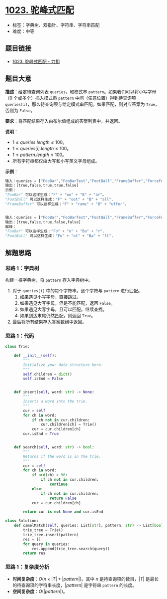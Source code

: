 # [1023. 驼峰式匹配](https://leetcode.cn/problems/camelcase-matching/)

- 标签：字典树、双指针、字符串、字符串匹配
- 难度：中等

## 题目链接

- [1023. 驼峰式匹配 - 力扣](https://leetcode.cn/problems/camelcase-matching/)

## 题目大意

**描述**：给定待查询列表 `queries`，和模式串 `pattern`。如果我们可以将小写字母（0 个或多个）插入模式串 `pattern` 中间（任意位置）得到待查询项 `queries[i]`，那么待查询项与给定模式串匹配。如果匹配，则对应答案为 `True`，否则为 `False`。

**要求**：将匹配结果存入由布尔值组成的答案列表中，并返回。

**说明**：

- $1 \le queries.length \le 100$。
- $1 \le queries[i].length \le 100$。
- $1 \le pattern.length \le 100$。
- 所有字符串都仅由大写和小写英文字母组成。

**示例**：

```python
输入：queries = ["FooBar","FooBarTest","FootBall","FrameBuffer","ForceFeedBack"], pattern = "FB"
输出：[true,false,true,true,false]
示例：
"FooBar" 可以这样生成："F" + "oo" + "B" + "ar"。
"FootBall" 可以这样生成："F" + "oot" + "B" + "all".
"FrameBuffer" 可以这样生成："F" + "rame" + "B" + "uffer".


输入：queries = ["FooBar","FooBarTest","FootBall","FrameBuffer","ForceFeedBack"], pattern = "FoBa"
输出：[true,false,true,false,false]
解释：
"FooBar" 可以这样生成："Fo" + "o" + "Ba" + "r".
"FootBall" 可以这样生成："Fo" + "ot" + "Ba" + "ll".
```

## 解题思路

### 思路 1：字典树

构建一棵字典树，将 `pattern` 存入字典树中。

1. 对于 `queries[i]` 中的每个字符串。逐个字符与 `pattern` 进行匹配。
   1. 如果遇见小写字母，直接跳过。
   2. 如果遇见大写字母，但是不能匹配，返回 `False`。
   3. 如果遇见大写字母，且可以匹配，继续查找。
   4. 如果到达末尾仍然匹配，则返回 `True`。
2. 最后将所有结果存入答案数组中返回。

### 思路 1：代码

```python
class Trie:

    def __init__(self):
        """
        Initialize your data structure here.
        """
        self.children = dict()
        self.isEnd = False


    def insert(self, word: str) -> None:
        """
        Inserts a word into the trie.
        """
        cur = self
        for ch in word:
            if ch not in cur.children:
                cur.children[ch] = Trie()
            cur = cur.children[ch]
        cur.isEnd = True


    def search(self, word: str) -> bool:
        """
        Returns if the word is in the trie.
        """
        cur = self
        for ch in word:
            if ord(ch) > 96:
                if ch not in cur.children:
                    continue
            else:
                if ch not in cur.children:
                    return False
            cur = cur.children[ch]

        return cur is not None and cur.isEnd

class Solution:
    def camelMatch(self, queries: List[str], pattern: str) -> List[bool]:
        trie_tree = Trie()
        trie_tree.insert(pattern)
        res = []
        for query in queries:
            res.append(trie_tree.search(query))
        return res
```

### 思路 1：复杂度分析

- **时间复杂度**：$O(n \times |T| + |pattern|)$。其中 $n$ 是待查询项的数目，$|T|$  是最长的待查询项的字符串长度，$|pattern|$ 是字符串 `pattern` 的长度。
- **空间复杂度**：$O(|pattern|)$。

